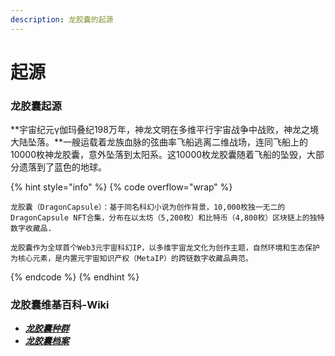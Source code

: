 ```yaml
---
description: 龙胶囊的起源
---
```


# 起源

### 龙胶囊起源 <a href="#long-jiao-nang-qi-yuan" id="long-jiao-nang-qi-yuan"></a>

**宇宙纪元γ伽玛叠纪198万年，神龙文明在多维平行宇宙战争中战败，神龙之境大陆坠落。**一艘运载着龙族血脉的弦曲率飞船逃离二维战场，连同飞船上的10000枚神龙胶囊，意外坠落到太阳系。这10000枚龙胶囊随着飞船的坠毁，大部分遗落到了蓝色的地球。



{% hint style="info" %}
{% code overflow="wrap" %}
```
龙胶囊（DragonCapsule）：基于同名科幻小说为创作背景，10,000枚独一无二的 DragonCapsule NFT合集，分布在以太坊（5,200枚）和比特币（4,800枚）区块链上的独特数字收藏品.

龙胶囊作为全球首个Web3元宇宙科幻IP，以多维宇宙龙文化为创作主题，自然环境和生态保护为核心元素，是内置元宇宙知识产权（MetaIP）的跨链数字收藏品典范。
```
{% endcode %}
{% endhint %}

### 龙胶囊维基百科-Wiki <a href="#long-jiao-nang-qi-yuan" id="long-jiao-nang-qi-yuan"></a>

* [_**龙胶囊种群**_](https://docs.dragoncapsule.xyz/dragoncapsule-wiki/2.-long-jiao-nang-zhong-wen-wei-ji-bai-ke/ii.-long-jiao-nang-zhong-qun)
* [_**龙胶囊档案**_](https://docs.dragoncapsule.xyz/dragoncapsule-wiki/2.-long-jiao-nang-zhong-wen-wei-ji-bai-ke/iii.-long-jiao-nang-dang-an)
